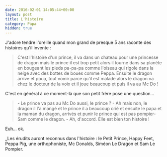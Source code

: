 ```yaml
---
date: 2016-02-01 14:05:44+00:00
layout: post
title: L'histoire
category: Papa
hidden: true
---
```


J'adore tendre l'oreille quand mon grand de presque 5 ans raconte des histoires qu'il invente :

> C'est l'histoire d'un prince, il va dans un chateau pour une princesse de dragon mais le prince il est trop petit
> alors il tourne dans sa planète en bougeant les pieds pa-pa-pa comme l'oiseau qui rigole dans la neige avec des bottes de boues comme Peppa. Ensuite le dragon arrive et poua, tout vomir parce qu'il est malade alors le dragon va chez le docteur de la voix et il joue beaucoup et puis il va au Mc Do !

C'est en général à ce moment-là que son petit frère pose une question…

> \- Le prince va pas au Mc Do aussi, le prince ?
> \- Ah mais non, le dragon il l'a mangé et le prince il a beaucoup crié et ensuite le papa et la maman du dragon, arrivés et punir le prince qui est pas pompier-Sam comme le dragon.
> \- Ah, d'accord. Elle est bien ton histoire !

Euh… ok.

_Les érudits auront reconnus dans l'histoire : le Petit Prince, Happy Feet, Peppa Pig, une orthophoniste, Mc Donalds, Siméon Le Dragon et Sam Le Pompier.
